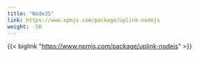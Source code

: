 ```yaml
---
title: "NodeJS"
link: https://www.npmjs.com/package/uplink-nodejs
weight: -50
---
```


{{< biglink "https://www.npmjs.com/package/uplink-nodejs" >}}